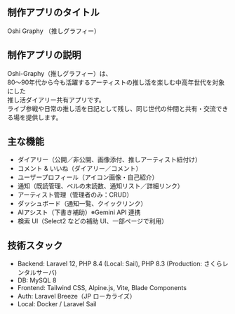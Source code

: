 ## 制作アプリのタイトル
Oshi Graphy （推しグラフィー）
## 制作アプリの説明
Oshi-Graphy（推しグラフィー）は、<br>
80〜90年代から今も活躍するアーティストの推し活を楽しむ中高年世代を対象にした<br>
推し活ダイアリー共有アプリです。<br>
ライブ参戦や日常の推し活を日記として残し、同じ世代の仲間と共有・交流できる場を提供します。
## 主な機能
- ダイアリー（公開／非公開、画像添付、推しアーティスト紐付け）
- コメント & いいね（ダイアリー／コメント）
- ユーザープロフィール（アイコン画像・自己紹介）
- 通知（既読管理、ベルの未読数、通知リスト／詳細リンク）
- アーティスト管理（管理者のみ：CRUD）
- ダッシュボード（通知一覧、クイックリンク）
- AIアシスト（下書き補助）※Gemini API 連携
- 検索 UI（Select2 などの補助 UI、一部ページで利用）
## 技術スタック
- Backend: Laravel 12, PHP 8.4 (Local: Sail), PHP 8.3 (Production: さくらレンタルサーバ)
- DB: MySQL 8
- Frontend: Tailwind CSS, Alpine.js, Vite, Blade Components
- Auth: Laravel Breeze（JP ローカライズ）
- Local: Docker / Laravel Sail
